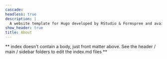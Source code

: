```yaml
---
cascade:
headless: true
description: |
  A website template for Hugo developed by RStudio & Formspree and available for free.
show_header: true
title: About
---
```


** index doesn't contain a body, just front matter above.
See the header / main / sidebar folders to edit the index.md files **
